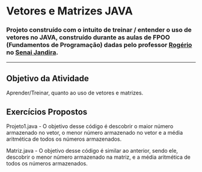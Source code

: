 # Vetores e Matrizes JAVA

### Projeto construído com o intuito de treinar / entender o uso de vetores no JAVA, construído durante as aulas de FPOO (Fundamentos de Programação) dadas pelo professor [Rogério](https://github.com/roger437unix) no [Senai Jandira](https://jandira.sp.senai.br/).

---

## Objetivo da Atividade

Aprender/Treinar, quanto ao uso de vetores e matrizes.

## Exercícios Propostos

Projeto1.java - O objetivo desse código é descobrir o maior número armazenado no vetor, o menor número armazenado no vetor e a média aritmética de todos os números armazenados.

Matriz.java - O objetivo desse código é similar ao anterior, sendo ele, descobrir o menor número armazenado na matriz, e a média aritmética de todos os números armazenados.
